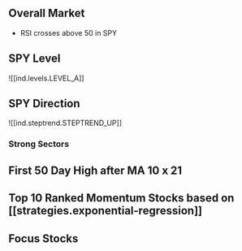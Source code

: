 ## Overall Market

* RSI crosses above 50 in SPY

## SPY Level

![[ind.levels.LEVEL_A]]

## SPY Direction

![[ind.steptrend.STEPTREND_UP]]

### Strong Sectors

## First 50 Day High after MA 10 x 21

## Top 10 Ranked Momentum Stocks based on [[strategies.exponential-regression]]

## Focus Stocks
